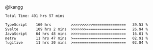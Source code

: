 @ikangg
<!--START_SECTION:waka-->

```txt
Total Time: 401 hrs 57 mins

TypeScript    160 hrs         >>>>>>>>>>===============   39.53 %
Svelte        109 hrs 2 mins  >>>>>>>==================   26.94 %
JavaScript    64 hrs 48 mins  >>>>=====================   16.01 %
netrw         11 hrs 47 mins  >========================   02.91 %
fugitive      11 hrs 30 mins  >========================   02.84 %
```

<!--END_SECTION:waka-->
